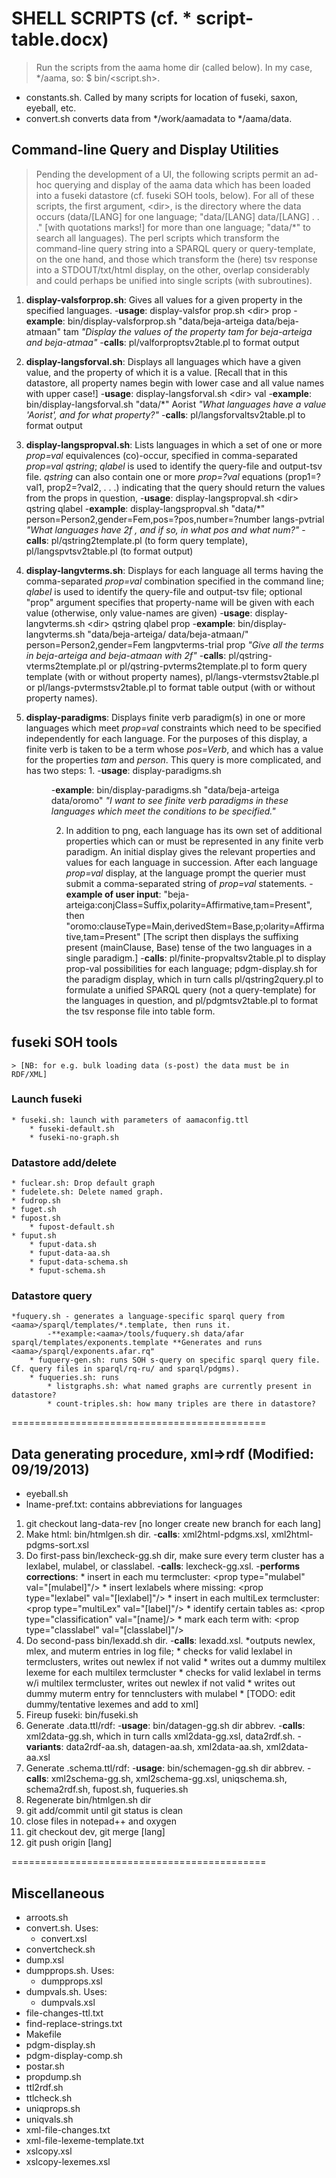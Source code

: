 # SHELL SCRIPTS (cf. * script-table.docx)

> Run the scripts from the aama home dir (called <aama> below).  In my case, */aama, so: $ bin/<script.sh>.

* constants.sh. Called by many scripts for location of fuseki, saxon, eyeball, etc.
* convert.sh converts data from */work/aamadata to */aama/data.

## Command-line Query and Display Utilities
> Pending the development of a UI, the following scripts permit an ad-hoc querying and display of the aama data which has been loaded into a fuseki datastore (cf. fuseki SOH tools, below).
> For all of these scripts, the first argument, \<dir\>, is the directory where the data occurs (data/[LANG] for one language; "data/[LANG] data/[LANG] . . ." [with quotations marks!] for more than one language; "data/*" to search all languages). The perl scripts which transform the command-line query string into a SPARQL query or query-template, on the one hand, and those which transform the (here) tsv response into a STDOUT/txt/html display, on the other, overlap considerably and could perhaps be unified into single scripts (with subroutines).


1. **display-valsforprop.sh**: Gives all values for a given property in the specified languages.
-**usage**: display-valsfor prop.sh \<dir\> prop
-**example**: bin/display-valsforprop.sh "data/beja-arteiga data/beja-atmaan" tam *"Display the values of the property tam for beja-arteiga and beja-atmaa"*
-**calls**: pl/valforproptsv2table.pl to format output

2. **display-langsforval.sh**: Displays all languages which have a given value, and the property of which it is a value. [Recall that in this datastore, all property names begin with lower case and all value names with upper case!]
-**usage**: display-langsforval.sh \<dir\> val
-**example**: bin/display-langsforval.sh "data/\*" Aorist *"What languages have a value 'Aorist', and for what property?"*
-**calls**: pl/langsforvaltsv2table.pl to format output

3. **display-langspropval.sh**: Lists languages in which a set of one or more *prop=val* equivalences (co)-occur, specified in comma-separated *prop=val* *qstring*; *qlabel* is used to identify the query-file and output-tsv file. *qstring* can also contain one or more *prop=?val* equations (prop1=?val1, prop2=?val2, . . .) indicating that the query should return the values from the 
props in question, 
-**usage**: display-langspropval.sh \<dir\> qstring qlabel
-**example**: display-langspropval.sh "data/\*"  person=Person2,gender=Fem,pos=?pos,number=?number langs-pvtrial
 *"What languages have 2f , and if so, in what pos and what num?"*
-**calls**: pl/qstring2template.pl (to form query template), pl/langspvtsv2table.pl (to format output)

4. **display-langvterms.sh**: Displays for each language all terms having the comma-separated *prop=val* combination specified in the command line; *qlabel* is used to identify the query-file and output-tsv file; optional "prop" argument specifies that property-name will be given with each value (otherwise, only value-names are given)
-**usage**: display-langvterms.sh \<dir\> qstring qlabel prop
-**example**: bin/display-langvterms.sh "data/beja-arteiga/ data/beja-atmaan/" person=Person2,gender=Fem langpvterms-trial prop *"Give all the terms in beja-arteiga and beja-atmaan with 2f"*
-**calls**: pl/qstring-vterms2template.pl or pl/qstring-pvterms2template.pl to form query template (with or without property names), pl/langs-vtermstsv2table.pl or pl/langs-pvtermstsv2table.pl to format table output (with or without property names).

5. **display-paradigms**: Displays finite verb paradigm(s) in one or more languages which meet *prop=val* constraints which need to be specified independently for each language. For the purposes of this display, a finite verb is taken to be a term whose *pos=Verb*, and which has a value for the properties *tam* and *person*. This query is more complicated, and has two steps:
	1. 
-**usage**: display-paradigms.sh <dir>
-**example**: bin/display-paradigms.sh "data/beja-arteiga data/oromo" *"I want to see finite verb paradigms in these languages which meet the conditions to be specified."*

	2. In addition to png, each language has its own set of additional  properties which can or must be represented in any finite verb  paradigm. An initial display gives the relevant properties and values for each language in succession. After each language *prop=val* display, at the language prompt the querier must submit a comma-separated string of *prop=val* statements.
	-**example of user input**: "beja-arteiga:conjClass=Suffix,polarity=Affirmative,tam=Present", then "oromo:clauseType=Main,derivedStem=Base,p;olarity=Affirmative,tam=Present" [The script then displays the suffixing present (mainClause, Base) tense of the two languages in a single paradigm.]
	-**calls**: pl/finite-propvaltsv2table.pl to display prop-val possibilities for each language; pdgm-display.sh for the paradigm display, which in turn calls pl/qstring2query.pl to formulate a unified SPARQL query (not a query-template) for the languages in question, and pl/pdgmtsv2table.pl to format the tsv response file into table form.



## fuseki SOH tools
	> [NB: for e.g. bulk loading data (s-post) the data must be in RDF/XML]

### Launch fuseki
	* fuseki.sh: launch with parameters of aamaconfig.ttl
		* fuseki-default.sh
		* fuseki-no-graph.sh
### Datastore add/delete
	* fuclear.sh: Drop default graph
	* fudelete.sh: Delete named graph.
	* fudrop.sh
	* fuget.sh
	* fupost.sh
		* fupost-default.sh
	* fuput.sh
		* fuput-data.sh
		* fuput-data-aa.sh
		* fuput-data-schema.sh
		* fuput-schema.sh
### Datastore query
	*fuquery.sh - generates a language-specific sparql query from     <aama>/sparql/templates/*.template, then runs it.  
			-**example:<aama>/tools/fuquery.sh data/afar sparql/templates/exponents.template **Generates and runs <aama>/sparql/exponents.afar.rq"
		* fuquery-gen.sh: runs SOH s-query on specific sparql query file. Cf. query files in sparql/rq-ru/ and sparql/pdgms).
		* fuqueries.sh: runs
			* listgraphs.sh: what named graphs are currently present in datastore?
			* count-triples.sh: how many triples are there in datastore?

============================================

## Data generating procedure, xml=>rdf (Modified: 09/19/2013)  

* eyeball.sh
* lname-pref.txt: contains abbreviations for languages

1. git checkout lang-data-rev [no longer create new branch for each lang]
2. Make html: bin/htmlgen.sh dir. -**calls**: xml2html-pdgms.xsl, xml2html-pdgms-sort.xsl
3. Do first-pass bin/lexcheck-gg.sh dir, make sure every term cluster has a lexlabel, mulabel, or classlabel. -**calls**: lexcheck-gg.xsl. -**performs corrections**: 
		* insert in each mu termcluster: \<prop type="mulabel" val="[mulabel]"/\>
		* insert lexlabels where missing: \<prop type="lexlabel" val="[lexlabel]"/\>
		* insert in each multiLex termcluster: \<prop type="multiLex" val="[label]"/\>
		* identify certain tables as: \<prop type="classification" val="[name]/\>
		* mark each term with: \<prop type="classlabel" val="[classlabel]"/\>
4. Do second-pass bin/lexadd.sh dir. -**calls**: lexadd.xsl. 
		*outputs newlex, mlex, and muterm entries in log file; 
		* checks for valid lexlabel in termclusters, writes out newlex if not valid
		* writes out a dummy multilex lexeme for each multilex termcluster
		* checks for valid lexlabel in terms w/i multilex termcluster, writes out newlex if not valid
		* writes out dummy muterm entry for tennclusters with mulabel
		* [TODO: edit dummy/tentative lexemes and add to xml]
5. Fireup fuseki: bin/fuseki.sh
6. Generate .data.ttl/rdf: -**usage**: bin/datagen-gg.sh dir abbrev. -**calls**: xml2data-gg.sh, which in turn calls  xml2data-gg.xsl, data2rdf.sh. -**variants**: data2rdf-aa.sh, datagen-aa.sh, xml2data-aa.sh, xml2data-aa.xsl
7. Generate .schema.ttl/rdf: -**usage**: bin/schemagen-gg.sh dir abbrev. -**calls**: xml2schema-gg.sh, xml2schema-gg.xsl, uniqschema.sh, schema2rdf.sh, fupost.sh, fuqueries.sh
8. Regenerate bin/htmlgen.sh dir
9. git add/commit until git status is clean
10. close files in notepad++ and oxygen
11. git checkout dev, git merge [lang]
12. git push origin [lang]


============================================

## Miscellaneous

* arroots.sh
* convert.sh. Uses:
	* convert.xsl
* convertcheck.sh
* dump.xsl
* dumpprops.sh. Uses:
	* dumpprops.xsl
* dumpvals.sh. Uses:
	* dumpvals.xsl
* file-changes-ttl.txt
* find-replace-strings.txt
* Makefile
* pdgm-display.sh
* pdgm-display-comp.sh
* postar.sh
* propdump.sh
* ttl2rdf.sh
* ttlcheck.sh
* uniqprops.sh
* uniqvals.sh
* xml-file-changes.txt
* xml-file-lexeme-template.txt
* xslcopy.xsl
* xslcopy-lexemes.xsl
